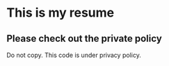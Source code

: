 # This is my resume

## Please check out the private policy

Do not copy. This code is under privacy policy.
